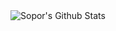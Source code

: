 <img align="left" alt="Sopor's Github Stats" src="[[https://github-readme-stats.vercel.app/api?](https://github-readme-stats-git-masterrstaa-rickstaa.vercel.app/api?)](https://github-readme-stats-git-masterrstaa-rickstaa.vercel.app/api?)username=Sopor&show_icons=true&include_all_commits=true&hide_border=true" />
